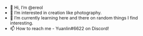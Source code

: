- 👋 Hi, I’m @ereol
- 👀 I’m interested in creation like photography.
- 🌱 I’m currently learning here and there on random things I find interesting.
- 📫 How to reach me - Yuanlin#6622 on Discord!

<!---
ereol/ereol is a ✨ special ✨ repository because its `README.md` (this file) appears on your GitHub profile.
You can click the Preview link to take a look at your changes.
--->
